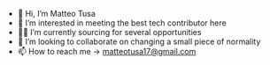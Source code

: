 - 👋 Hi, I’m Matteo Tusa
- 👀 I’m interested in meeting the best tech contributor here
- 🕵🏼 I’m currently sourcing for several opportunities 
- 💞️ I’m looking to collaborate on changing a small piece of normality
- 📫 How to reach me -> matteotusa17@gmail.com

<!---
ItsMatteoHere/ItsMatteoHere is a ✨ special ✨ repository because its `README.md` (this file) appears on your GitHub profile.
You can click the Preview link to take a look at your changes.
--->
